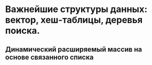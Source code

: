 # Важнейшие структуры данных: вектор, хеш-таблицы, деревья поиска.
## Динамический расширяемый массив на основе связанного списка
